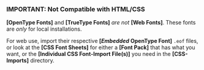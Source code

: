 ### IMPORTANT: Not Compatible with HTML/CSS

__[OpenType Fonts]__ and __[TrueType Fonts]__ *are not* __[Web Fonts]__. These fonts are *only* for local installations.

For web use, import their respective __[<i>Embedded</i> OpenType Font]__ `.eof` files, or look at the __[CSS Font Sheets]__ for either a __[Font Pack]__ that has what you want, or the __[Individual CSS Font-Import File(s)]__ you need in the __[CSS-Imports]__ directory.